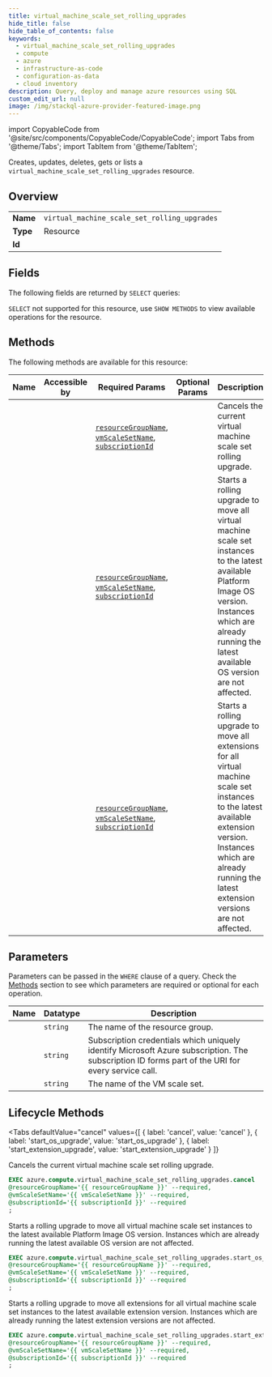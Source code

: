 ```yaml
--- 
title: virtual_machine_scale_set_rolling_upgrades
hide_title: false
hide_table_of_contents: false
keywords:
  - virtual_machine_scale_set_rolling_upgrades
  - compute
  - azure
  - infrastructure-as-code
  - configuration-as-data
  - cloud inventory
description: Query, deploy and manage azure resources using SQL
custom_edit_url: null
image: /img/stackql-azure-provider-featured-image.png
---
```


import CopyableCode from '@site/src/components/CopyableCode/CopyableCode';
import Tabs from '@theme/Tabs';
import TabItem from '@theme/TabItem';

Creates, updates, deletes, gets or lists a <code>virtual_machine_scale_set_rolling_upgrades</code> resource.

## Overview
<table><tbody>
<tr><td><b>Name</b></td><td><code>virtual_machine_scale_set_rolling_upgrades</code></td></tr>
<tr><td><b>Type</b></td><td>Resource</td></tr>
<tr><td><b>Id</b></td><td><CopyableCode code="azure.compute.virtual_machine_scale_set_rolling_upgrades" /></td></tr>
</tbody></table>

## Fields

The following fields are returned by `SELECT` queries:

`SELECT` not supported for this resource, use `SHOW METHODS` to view available operations for the resource.


## Methods

The following methods are available for this resource:

<table>
<thead>
    <tr>
    <th>Name</th>
    <th>Accessible by</th>
    <th>Required Params</th>
    <th>Optional Params</th>
    <th>Description</th>
    </tr>
</thead>
<tbody>
<tr>
    <td><a href="#cancel"><CopyableCode code="cancel" /></a></td>
    <td><CopyableCode code="exec" /></td>
    <td><a href="#parameter-resourceGroupName"><code>resourceGroupName</code></a>, <a href="#parameter-vmScaleSetName"><code>vmScaleSetName</code></a>, <a href="#parameter-subscriptionId"><code>subscriptionId</code></a></td>
    <td></td>
    <td>Cancels the current virtual machine scale set rolling upgrade.</td>
</tr>
<tr>
    <td><a href="#start_os_upgrade"><CopyableCode code="start_os_upgrade" /></a></td>
    <td><CopyableCode code="exec" /></td>
    <td><a href="#parameter-resourceGroupName"><code>resourceGroupName</code></a>, <a href="#parameter-vmScaleSetName"><code>vmScaleSetName</code></a>, <a href="#parameter-subscriptionId"><code>subscriptionId</code></a></td>
    <td></td>
    <td>Starts a rolling upgrade to move all virtual machine scale set instances to the latest available Platform Image OS version. Instances which are already running the latest available OS version are not affected.</td>
</tr>
<tr>
    <td><a href="#start_extension_upgrade"><CopyableCode code="start_extension_upgrade" /></a></td>
    <td><CopyableCode code="exec" /></td>
    <td><a href="#parameter-resourceGroupName"><code>resourceGroupName</code></a>, <a href="#parameter-vmScaleSetName"><code>vmScaleSetName</code></a>, <a href="#parameter-subscriptionId"><code>subscriptionId</code></a></td>
    <td></td>
    <td>Starts a rolling upgrade to move all extensions for all virtual machine scale set instances to the latest available extension version. Instances which are already running the latest extension versions are not affected.</td>
</tr>
</tbody>
</table>

## Parameters

Parameters can be passed in the `WHERE` clause of a query. Check the [Methods](#methods) section to see which parameters are required or optional for each operation.

<table>
<thead>
    <tr>
    <th>Name</th>
    <th>Datatype</th>
    <th>Description</th>
    </tr>
</thead>
<tbody>
<tr id="parameter-resourceGroupName">
    <td><CopyableCode code="resourceGroupName" /></td>
    <td><code>string</code></td>
    <td>The name of the resource group.</td>
</tr>
<tr id="parameter-subscriptionId">
    <td><CopyableCode code="subscriptionId" /></td>
    <td><code>string</code></td>
    <td>Subscription credentials which uniquely identify Microsoft Azure subscription. The subscription ID forms part of the URI for every service call.</td>
</tr>
<tr id="parameter-vmScaleSetName">
    <td><CopyableCode code="vmScaleSetName" /></td>
    <td><code>string</code></td>
    <td>The name of the VM scale set.</td>
</tr>
</tbody>
</table>

## Lifecycle Methods

<Tabs
    defaultValue="cancel"
    values={[
        { label: 'cancel', value: 'cancel' },
        { label: 'start_os_upgrade', value: 'start_os_upgrade' },
        { label: 'start_extension_upgrade', value: 'start_extension_upgrade' }
    ]}
>
<TabItem value="cancel">

Cancels the current virtual machine scale set rolling upgrade.

```sql
EXEC azure.compute.virtual_machine_scale_set_rolling_upgrades.cancel 
@resourceGroupName='{{ resourceGroupName }}' --required, 
@vmScaleSetName='{{ vmScaleSetName }}' --required, 
@subscriptionId='{{ subscriptionId }}' --required
;
```
</TabItem>
<TabItem value="start_os_upgrade">

Starts a rolling upgrade to move all virtual machine scale set instances to the latest available Platform Image OS version. Instances which are already running the latest available OS version are not affected.

```sql
EXEC azure.compute.virtual_machine_scale_set_rolling_upgrades.start_os_upgrade 
@resourceGroupName='{{ resourceGroupName }}' --required, 
@vmScaleSetName='{{ vmScaleSetName }}' --required, 
@subscriptionId='{{ subscriptionId }}' --required
;
```
</TabItem>
<TabItem value="start_extension_upgrade">

Starts a rolling upgrade to move all extensions for all virtual machine scale set instances to the latest available extension version. Instances which are already running the latest extension versions are not affected.

```sql
EXEC azure.compute.virtual_machine_scale_set_rolling_upgrades.start_extension_upgrade 
@resourceGroupName='{{ resourceGroupName }}' --required, 
@vmScaleSetName='{{ vmScaleSetName }}' --required, 
@subscriptionId='{{ subscriptionId }}' --required
;
```
</TabItem>
</Tabs>
